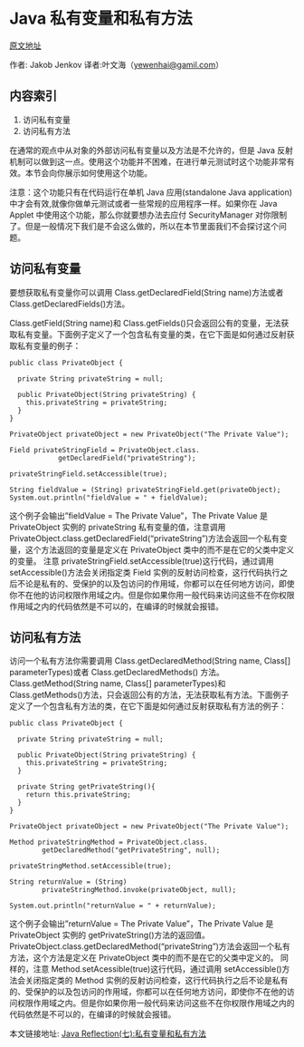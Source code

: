 # Java 私有变量和私有方法

[原文地址](http://tutorials.jenkov.com/java-reflection/private-fields-and-methods.html)    

作者: Jakob Jenkov 译者:叶文海（yewenhai@gamil.com）

## 内容索引

1. 访问私有变量
2. 访问私有方法

在通常的观点中从对象的外部访问私有变量以及方法是不允许的，但是 Java 反射机制可以做到这一点。使用这个功能并不困难，在进行单元测试时这个功能非常有效。本节会向你展示如何使用这个功能。

注意：这个功能只有在代码运行在单机 Java 应用(standalone Java application)中才会有效,就像你做单元测试或者一些常规的应用程序一样。如果你在 Java Applet 中使用这个功能，那么你就要想办法去应付 SecurityManager 对你限制了。但是一般情况下我们是不会这么做的，所以在本节里面我们不会探讨这个问题。


## 访问私有变量

要想获取私有变量你可以调用 Class.getDeclaredField(String name)方法或者 Class.getDeclaredFields()方法。   

Class.getField(String name)和 Class.getFields()只会返回公有的变量，无法获取私有变量。下面例子定义了一个包含私有变量的类，在它下面是如何通过反射获取私有变量的例子：

```
public class PrivateObject {

  private String privateString = null;

  public PrivateObject(String privateString) {
    this.privateString = privateString;
  }
}
```

```
PrivateObject privateObject = new PrivateObject("The Private Value");

Field privateStringField = PrivateObject.class.
            getDeclaredField("privateString");

privateStringField.setAccessible(true);

String fieldValue = (String) privateStringField.get(privateObject);
System.out.println("fieldValue = " + fieldValue);
```


这个例子会输出”fieldValue = The Private Value”，The Private  Value 是 PrivateObject 实例的 privateString 私有变量的值，注意调用 PrivateObject.class.getDeclaredField(“privateString”)方法会返回一个私有变量，这个方法返回的变量是定义在 PrivateObject 类中的而不是在它的父类中定义的变量。
注意 privateStringField.setAccessible(true)这行代码，通过调用  setAccessible()方法会关闭指定类 Field 实例的反射访问检查，这行代码执行之后不论是私有的、受保护的以及包访问的作用域，你都可以在任何地方访问，即使你不在他的访问权限作用域之内。但是你如果你用一般代码来访问这些不在你权限作用域之内的代码依然是不可以的，在编译的时候就会报错。


## 访问私有方法

访问一个私有方法你需要调用 Class.getDeclaredMethod(String name, Class[] parameterTypes)或者 Class.getDeclaredMethods() 方法。 Class.getMethod(String name, Class[] parameterTypes)和 Class.getMethods()方法，只会返回公有的方法，无法获取私有方法。下面例子定义了一个包含私有方法的类，在它下面是如何通过反射获取私有方法的例子：


```
public class PrivateObject {

  private String privateString = null;

  public PrivateObject(String privateString) {
    this.privateString = privateString;
  }

  private String getPrivateString(){
    return this.privateString;
  }
}
```

```
PrivateObject privateObject = new PrivateObject("The Private Value");

Method privateStringMethod = PrivateObject.class.
        getDeclaredMethod("getPrivateString", null);

privateStringMethod.setAccessible(true);

String returnValue = (String)
        privateStringMethod.invoke(privateObject, null);

System.out.println("returnValue = " + returnValue);
```

这个例子会输出”returnValue = The Private Value”，The Private Value 是 PrivateObject 实例的 getPrivateString()方法的返回值。
PrivateObject.class.getDeclaredMethod(“privateString”)方法会返回一个私有方法，这个方法是定义在 PrivateObject 类中的而不是在它的父类中定义的。
同样的，注意 Method.setAcessible(true)这行代码，通过调用 setAccessible()方法会关闭指定类的 Method 实例的反射访问检查，这行代码执行之后不论是私有的、受保护的以及包访问的作用域，你都可以在任何地方访问，即使你不在他的访问权限作用域之内。但是你如果你用一般代码来访问这些不在你权限作用域之内的代码依然是不可以的，在编译的时候就会报错。


本文链接地址: [Java Reflection(七):私有变量和私有方法](http://ifeve.com/java-reflection-7/)

